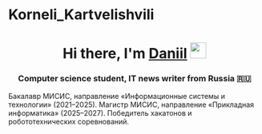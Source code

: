 # Korneli_Kartvelishvili
<h1 align="center">Hi there, I'm <a href="https://daniilshat.ru/" target="_blank">Daniil</a> 
<img src="https://github.com/blackcater/blackcater/raw/main/images/Hi.gif" height="32"/></h1>
<h3 align="center">Computer science student, IT news writer from Russia 🇷🇺</h3>
Бакалавр МИСИС, направление «Информационные системы и технологии» (2021–2025).
Магистр МИСИС, направление «Прикладная информатика» (2025–2027).
Победитель хакатонов и робототехнических соревнований.
